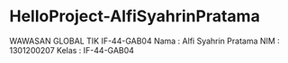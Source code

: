 # HelloProject-AlfiSyahrinPratama
WAWASAN GLOBAL TIK IF-44-GAB04
Nama : Alfi Syahrin Pratama
NIM : 1301200207
Kelas : IF-44-GAB04
